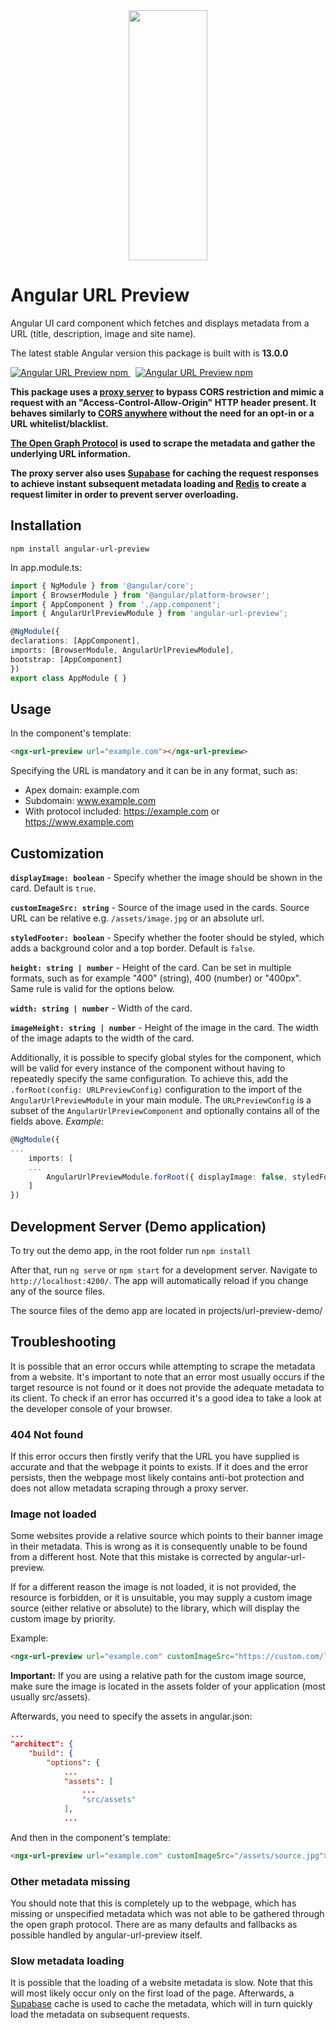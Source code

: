 <div align="center"><img src="https://i.imgur.com/eEPemyL.png" width="400" height="400" style="display: block; margin-left: auto; margin-right: auto; width: 50%;"/></div>

# Angular URL Preview

Angular UI card component which fetches and displays metadata from a URL (title, description, image and site name). <br>

The latest stable Angular version this package is built with is **13.0.0**

<a href="https://www.npmjs.com/angular-url-preview">
  <img src="https://img.shields.io/npm/v/angular-url-preview?logo=npm&logoColor=fff&label=npm+version&color=limegreen" alt="Angular URL Preview npm" />
</a> &nbsp;
<a href="https://www.npmjs.com/angular-url-preview">
  <img src="https://img.shields.io/npm/dt/angular-url-preview?logo=npm&logoColor=fff&label=npm+downloads&color=limegreen" alt="Angular URL Preview npm" />
</a>

**This package uses a [proxy server](https://github.com/Dhaiwat10/rlp-proxy) to bypass CORS restriction and mimic a request with an "Access-Control-Allow-Origin" HTTP header present. It behaves similarly to [CORS anywhere](https://cors-anywhere.herokuapp.com/) without the need for an opt-in or a URL whitelist/blacklist.**

**[The Open Graph Protocol](https://ogp.me/) is used to scrape the metadata and gather the underlying URL information.**

**The proxy server also uses [Supabase](https://supabase.com/) for caching the request responses to achieve instant subsequent metadata loading and [Redis](https://redis.io/) to create a request limiter in order to prevent server overloading.**

## Installation
`npm install angular-url-preview`

In app.module.ts:
```typescript
import { NgModule } from '@angular/core';
import { BrowserModule } from '@angular/platform-browser';
import { AppComponent } from './app.component';
import { AngularUrlPreviewModule } from 'angular-url-preview';

@NgModule({
declarations: [AppComponent],
imports: [BrowserModule, AngularUrlPreviewModule],
bootstrap: [AppComponent]
})
export class AppModule { }
```

## Usage

In the component's template:
```html
<ngx-url-preview url="example.com"></ngx-url-preview>
```
Specifying the URL is mandatory and it can be in any format, such as:
- Apex domain: example.com
- Subdomain: www.example.com
- With protocol included: https://example.com or https://www.example.com

## Customization

**`displayImage: boolean`** - Specify whether the image should be shown in the card. Default is `true`.

**`customImageSrc: string`** - Source of the image used in the cards. Source URL can be relative e.g. `/assets/image.jpg` or an absolute url.

**`styledFooter: boolean`** - Specify whether the footer should be styled, which adds a background color and a top border. Default is `false`.

**`height: string | number`** - Height of the card. Can be set in multiple formats, such as for example "400" (string), 400 (number) or "400px". Same rule is valid for the options below.

**`width: string | number`** - Width of the card.

**`imageHeight: string | number`** - Height of the image in the card. The width of the image adapts to the width of the card.

Additionally, it is possible to specify global styles for the component, which will be valid for every instance of the component without having to repeatedly specify the same configuration. To achieve this, add the `.forRoot(config: URLPreviewConfig)` configuration to the import of the `AngularUrlPreviewModule` in your main module. The `URLPreviewConfig` is a subset of the `AngularUrlPreviewComponent` and optionally contains all of the fields above.
*Example:*

```typescript
@NgModule({
...
	imports: [
	...
		AngularUrlPreviewModule.forRoot({ displayImage: false, styledFooter: true, height: 300 })
	]
})
```

## Development Server (Demo application)

To try out the demo app, in the root folder run
`npm install`

After that, run `ng serve` or `npm start` for a development server. Navigate to `http://localhost:4200/`. The app will automatically reload if you change any of the source files.

The source files of the demo app are located in projects/url-preview-demo/

## Troubleshooting
It is possible that an error occurs while attempting to scrape the metadata from a website. It's important to note that an error most usually occurs if the target resource is not found or it does not provide the adequate metadata to its client. To check if an error has occurred it's a good idea to take a look at the developer console of your browser.

### 404 Not found
If this error occurs then firstly verify that the URL you have supplied is accurate and that the webpage it points to exists. If it does and the error persists, then the webpage most likely contains anti-bot protection and does not allow metadata scraping through a proxy server.

### Image not loaded
Some websites provide a relative source which points to their banner image in their metadata. This is wrong as it is consequently unable to be found from a different host. Note that this mistake is corrected by angular-url-preview.

If for a different reason the image is not loaded, it is not provided, the resource is forbidden, or it is unsuitable, you may supply a custom image source (either relative or absolute) to the library, which will display the custom image by priority.

Example:
```html
<ngx-url-preview url="example.com" customImageSrc="https://custom.com/logo.png"></ngx-url-preview>
```
**Important:** If you are using a relative path for the custom image source, make sure the image is located in the assets folder of your application (most usually src/assets).

Afterwards, you need to specify the assets in angular.json:
```json
...
"architect": {
	"build": {
		"options": {
			...
			"assets": [
				...
				"src/assets"
			],
			...
```
And then in the component's template:
```html
<ngx-url-preview url="example.com" customImageSrc="/assets/source.jpg"></ngx-url-preview>
```

### Other metadata missing
You should note that this is completely up to the webpage, which has missing or unspecified metadata which was not able to be gathered through the open graph protocol. There are as many defaults and fallbacks as possible handled by angular-url-preview itself.

### Slow metadata loading
It is possible that the loading of a website metadata is slow. Note that this will most likely occur only on the first load of the page. Afterwards, a [Supabase](https://supabase.com/) cache is used to cache the metadata, which will in turn quickly load the metadata on subsequent requests.
